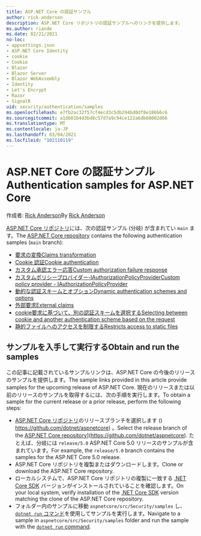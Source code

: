 ```yaml
---
title: ASP.NET Core の認証サンプル
author: rick-anderson
description: ASP.NET Core リポジトリの認証サンプルへのリンクを提供します。
ms.author: riande
ms.date: 02/21/2021
no-loc:
- appsettings.json
- ASP.NET Core Identity
- cookie
- Cookie
- Blazor
- Blazor Server
- Blazor WebAssembly
- Identity
- Let's Encrypt
- Razor
- SignalR
uid: security/authentication/samples
ms.openlocfilehash: e7fb2ac32f57cf4ecd3c5db294bd0df8e186b6c6
ms.sourcegitcommit: a1db01b4d3bd8c57d7a9c94ce122a6db68002d66
ms.translationtype: MT
ms.contentlocale: ja-JP
ms.lasthandoff: 03/04/2021
ms.locfileid: "102110119"
---
```

# <a name="authentication-samples-for-aspnet-core"></a><span data-ttu-id="15aea-103">ASP.NET Core の認証サンプル</span><span class="sxs-lookup"><span data-stu-id="15aea-103">Authentication samples for ASP.NET Core</span></span>

<span data-ttu-id="15aea-104">作成者: [Rick Anderson](https://twitter.com/RickAndMSFT)</span><span class="sxs-lookup"><span data-stu-id="15aea-104">By [Rick Anderson](https://twitter.com/RickAndMSFT)</span></span>

<span data-ttu-id="15aea-105">[ASP.NET Core リポジトリ](https://github.com/dotnet/aspnetcore)には、次の認証サンプル (分岐) が含まれてい `main` ます。</span><span class="sxs-lookup"><span data-stu-id="15aea-105">The [ASP.NET Core repository](https://github.com/dotnet/aspnetcore) contains the following authentication samples (`main` branch):</span></span>

* [<span data-ttu-id="15aea-106">要求の変換</span><span class="sxs-lookup"><span data-stu-id="15aea-106">Claims transformation</span></span>](https://github.com/dotnet/aspnetcore/tree/main/src/Security/samples/ClaimsTransformation)
* <span data-ttu-id="15aea-107">[Cookie 認証](https://github.com/dotnet/aspnetcore/tree/main/src/Security/samples/Cookies)</span><span class="sxs-lookup"><span data-stu-id="15aea-107">[Cookie authentication](https://github.com/dotnet/aspnetcore/tree/main/src/Security/samples/Cookies)</span></span>
* [<span data-ttu-id="15aea-108">カスタム承認エラー応答</span><span class="sxs-lookup"><span data-stu-id="15aea-108">Custom authorization failure response</span></span>](https://github.com/dotnet/aspnetcore/tree/main/src/Security/samples/CustomAuthorizationFailureResponse)
* [<span data-ttu-id="15aea-109">カスタムポリシープロバイダー-IAuthorizationPolicyProvider</span><span class="sxs-lookup"><span data-stu-id="15aea-109">Custom policy provider - IAuthorizationPolicyProvider</span></span>](https://github.com/dotnet/aspnetcore/tree/main/src/Security/samples/CustomPolicyProvider)
* [<span data-ttu-id="15aea-110">動的な認証スキームとオプション</span><span class="sxs-lookup"><span data-stu-id="15aea-110">Dynamic authentication schemes and options</span></span>](https://github.com/dotnet/aspnetcore/tree/main/src/Security/samples/DynamicSchemes)
* <span data-ttu-id="15aea-111">[外部要求](https://github.com/dotnet/aspnetcore/tree/main/src/Security/samples/Identity.ExternalClaims)</span><span class="sxs-lookup"><span data-stu-id="15aea-111">[External claims](https://github.com/dotnet/aspnetcore/tree/main/src/Security/samples/Identity.ExternalClaims)</span></span>
* [<span data-ttu-id="15aea-112">cookie要求に基づいて、別の認証スキームを選択する</span><span class="sxs-lookup"><span data-stu-id="15aea-112">Selecting between cookie and another authentication scheme based on the request</span></span>](https://github.com/dotnet/aspnetcore/tree/main/src/Security/samples/PathSchemeSelection)
* [<span data-ttu-id="15aea-113">静的ファイルへのアクセスを制限する</span><span class="sxs-lookup"><span data-stu-id="15aea-113">Restricts access to static files</span></span>](https://github.com/dotnet/aspnetcore/tree/main/src/Security/samples/StaticFilesAuth)

## <a name="obtain-and-run-the-samples"></a><span data-ttu-id="15aea-114">サンプルを入手して実行する</span><span class="sxs-lookup"><span data-stu-id="15aea-114">Obtain and run the samples</span></span>

<span data-ttu-id="15aea-115">この記事に記載されているサンプルリンクは、ASP.NET Core の今後のリリースのサンプルを提供します。</span><span class="sxs-lookup"><span data-stu-id="15aea-115">The sample links provided in this article provide samples for the upcoming release of ASP.NET Core.</span></span> <span data-ttu-id="15aea-116">現在のリリースまたは以前のリリースのサンプルを取得するには、次の手順を実行します。</span><span class="sxs-lookup"><span data-stu-id="15aea-116">To obtain a sample for the current release or a prior release, perform the following steps:</span></span>

* <span data-ttu-id="15aea-117">[ASP.NET Core リポジトリ](https://github.com/dotnet/aspnetcore)のリリースブランチを選択します () https://github.com/dotnet/aspnetcore) 。</span><span class="sxs-lookup"><span data-stu-id="15aea-117">Select the release branch of the [ASP.NET Core repository](https://github.com/dotnet/aspnetcore)](https://github.com/dotnet/aspnetcore).</span></span> <span data-ttu-id="15aea-118">たとえば、分岐には `release/5.0` ASP.NET Core 5.0 リリースのサンプルが含まれています。</span><span class="sxs-lookup"><span data-stu-id="15aea-118">For example, the `release/5.0` branch contains the samples for the ASP.NET Core 5.0 release.</span></span>
* <span data-ttu-id="15aea-119">ASP.NET Core リポジトリを複製またはダウンロードします。</span><span class="sxs-lookup"><span data-stu-id="15aea-119">Clone or download the ASP.NET Core repository.</span></span>
* <span data-ttu-id="15aea-120">ローカルシステムで、ASP.NET Core リポジトリの複製に一致する [.NET Core SDK](https://dotnet.microsoft.com/download/dotnet-core) バージョンがインストールされていることを確認します。</span><span class="sxs-lookup"><span data-stu-id="15aea-120">On your local system, verify installation of the [.NET Core SDK](https://dotnet.microsoft.com/download/dotnet-core) version matching the clone of the ASP.NET Core repository.</span></span>
* <span data-ttu-id="15aea-121">フォルダー内のサンプルに移動 `aspnetcore/src/Security/samples` し、 [ `dotnet run` コマンド](/dotnet/core/tools/dotnet-run)を使用してサンプルを実行します。</span><span class="sxs-lookup"><span data-stu-id="15aea-121">Navigate to a sample in `aspnetcore/src/Security/samples` folder and run the sample with the [`dotnet run` command](/dotnet/core/tools/dotnet-run).</span></span>
